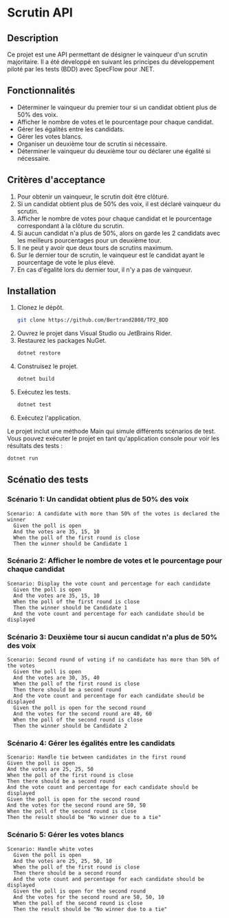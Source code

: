 # Scrutin API

## Description

Ce projet est une API permettant de désigner le vainqueur d'un scrutin majoritaire. Il a été développé en suivant les principes du développement piloté par les tests (BDD) avec SpecFlow pour .NET.

## Fonctionnalités

- Déterminer le vainqueur du premier tour si un candidat obtient plus de 50% des voix.
- Afficher le nombre de votes et le pourcentage pour chaque candidat.
- Gérer les égalités entre les candidats.
- Gérer les votes blancs.
- Organiser un deuxième tour de scrutin si nécessaire.
- Déterminer le vainqueur du deuxième tour ou déclarer une égalité si nécessaire.

## Critères d'acceptance

1. Pour obtenir un vainqueur, le scrutin doit être clôturé.
2. Si un candidat obtient plus de 50% des voix, il est déclaré vainqueur du scrutin.
3. Afficher le nombre de votes pour chaque candidat et le pourcentage correspondant à la clôture du scrutin.
4. Si aucun candidat n'a plus de 50%, alors on garde les 2 candidats avec les meilleurs pourcentages pour un deuxième tour.
5. Il ne peut y avoir que deux tours de scrutins maximum.
6. Sur le dernier tour de scrutin, le vainqueur est le candidat ayant le pourcentage de vote le plus élevé.
7. En cas d'égalité lors du dernier tour, il n'y a pas de vainqueur.

## Installation

1. Clonez le dépôt.
   ```bash
   git clone https://github.com/Bertrand2808/TP2_BDD
    ```
2. Ouvrez le projet dans Visual Studio ou JetBrains Rider.
3. Restaurez les packages NuGet.
    ```bash
    dotnet restore
    ```
4. Construisez le projet.
    ```bash
    dotnet build
    ```
5. Exécutez les tests.
    ```bash
    dotnet test
    ```
6. Exécutez l'application.

Le projet inclut une méthode Main qui simule différents scénarios de test. Vous pouvez exécuter le projet en tant qu'application console pour voir les résultats des tests :

```bash
dotnet run
```

## Scénatio des tests

### Scénario 1: Un candidat obtient plus de 50% des voix

```gherkin
Scenario: A candidate with more than 50% of the votes is declared the winner
  Given the poll is open
  And the votes are 35, 15, 10
  When the poll of the first round is close
  Then the winner should be Candidate 1
```

### Scénario 2: Afficher le nombre de votes et le pourcentage pour chaque candidat

```gherkin
Scenario: Display the vote count and percentage for each candidate
  Given the poll is open
  And the votes are 35, 15, 10
  When the poll of the first round is close
  Then the winner should be Candidate 1
  And the vote count and percentage for each candidate should be displayed
```

### Scénario 3: Deuxième tour si aucun candidat n'a plus de 50% des voix

```gherkin
Scenario: Second round of voting if no candidate has more than 50% of the votes
  Given the poll is open
  And the votes are 30, 35, 40
  When the poll of the first round is close
  Then there should be a second round
  And the vote count and percentage for each candidate should be displayed
  Given the poll is open for the second round
  And the votes for the second round are 40, 60
  When the poll of the second round is close
  Then the winner should be Candidate 2
```

### Scénario 4: Gérer les égalités entre les candidats

  ```gherkin
Scenario: Handle tie between candidates in the first round
  Given the poll is open
  And the votes are 25, 25, 50
  When the poll of the first round is close
  Then there should be a second round
  And the vote count and percentage for each candidate should be displayed
  Given the poll is open for the second round
  And the votes for the second round are 50, 50
  When the poll of the second round is close
  Then the result should be "No winner due to a tie"
```

### Scénario 5: Gérer les votes blancs

```gherkin
Scenario: Handle white votes
  Given the poll is open
  And the votes are 25, 25, 50, 10
  When the poll of the first round is close
  Then there should be a second round
  And the vote count and percentage for each candidate should be displayed
  Given the poll is open for the second round
  And the votes for the second round are 50, 50, 10
  When the poll of the second round is close
  Then the result should be "No winner due to a tie"
```

